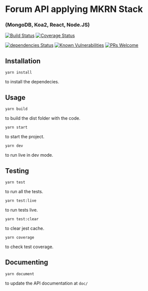 # Forum API applying MKRN Stack 
### (MongoDB, Koa2, React, Node.JS)

[![Build Status](https://travis-ci.org/dmscn/MKRN.svg?branch=master)](https://travis-ci.org/dmscn/MKRN)
[![Coverage Status](https://coveralls.io/repos/github/dmscn/MKRN/badge.svg?branch=master)](https://coveralls.io/github/dmscn/MKRN?branch=master)

[![dependencies Status](https:david-dm.org/dmscn/MKRN/status.svg)](https://david-dm.org/dmscn/MKRN)
[![Known Vulnerabilities](https://snyk.io/test/github/dmscn/MKRN/badge.svg?targetFile=package.json)](https://snyk.io/test/github/dmscn/MKRN?targetFile=package.json)
[![PRs Welcome](https://img.shields.io/badge/PRs-welcome-brightgreen.svg)]()

## Installation
```
yarn install
```

to install the dependecies.

## Usage

```
yarn build
```
to build the dist folder with the code.

```
yarn start
```
to start the project.

```
yarn dev
```
to run live in dev mode.

## Testing
```
yarn test
```
to run all the tests.

```
yarn test:live
```
to run tests live.

```
yarn test:clear
```
to clear jest cache.

```
yarn coverage
```
to check test coverage.

## Documenting
```
yarn document
```
to update the API documentation at `doc/` 
